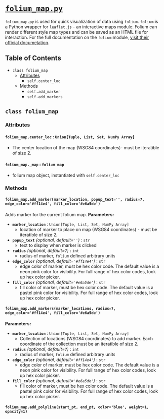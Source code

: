 #  [`folium_map.py`](../../folium_map.py )
  
`folium_map.py` is used for quick visualization of data using `folium`. `folium` is a Python wrapper for `leaflet.js` - an interactive maps module. Folium can render different style map types and can be saved as an HTML file for interaction. For the full documentation on the `folium` module, [visit their official documetation](https://python-visualization.github.io/folium/ ).
  
##  Table of Contents 
  
- `class folium_map`
    - [Attributes](###Attributes )
        - `self.center_loc`
    - Methods 
        - `self.add_marker`
        - `self.add_markers`
  
##  `class folium_map`
  
###  Attributes 
  
####  `folium_map.center_loc` : `Union[Tuple, List, Set, NumPy Array]`
  
- The center location of the map (WSG84 coordinates)- must be iteratible of size 2.
####  `folium_map._map` : `folium map`
  
- folium map object, instantiated with `self.center_loc`
###  Methods
  
####  `folium_map.add_marker(marker_location, popup_text='', radius=7, edge_color='#ff14e4', fill_color='#e6a5de')`
  
Adds marker for the current folium map. 
**Parameters:**
- **`marker_location`** : `Union[Tuple, List, Set, NumPy Array]`
    - location of marker to place on map (WSG84 coordinates) - must be iteratible of size 2. 
- **`popup_text`** *(optional, default=`''`)* : `str`
    - text to display when marker is clicked 
- **`radius`** *(optional, default=`7`)* : `int`
    - radius of marker, `folium` defined arbitrary units
- **`edge_color`** *(optional, default=`'#ff14e4'`)* : `str`
    - edge color of marker, must be hex color code. The default value is a neon pink color for visibility. For full range of hex color codes, look up hex color picker. 
- **`fill_color`** *(optional, default=`'#e6a5de'`)* : `str`
    - fill color of marker, must be hex color code. The default value is a pastel pink color for visibility. For full range of hex color codes, look up hex color picker. 
  
####  `folium_map.add_markers(marker_locations, radius=7, edge_color='#ff14e4', fill_color='#e6a5de')`
  
**Parameters:**
 - **`marker_location`** : `Union[Tuple, List, Set, NumPy Array]`
    - Collection of locations (WSG84 coordinates) to add marker. Each coordinate of the collection must be an iteratible of size 2.
- **`radius`** *(optional, default=`7`)* : `int`
    - radius of marker, `folium` defined arbitrary units
- **`edge_color`** *(optional, default=`'#ff14e4'`)* : `str`
    - edge color of marker, must be hex color code. The default value is a neon pink color for visibility. For full range of hex color codes, look up hex color picker. 
- **`fill_color`** *(optional, default=`'#e6a5de'`)* : `str`
    - fill color of marker, must be hex color code. The default value is a pastel pink color for visibility. For full range of hex color codes, look up hex color picker. 
  
####  `folium_map.add_polyline(start_pt, end_pt, color='blue', weight=1, opacity=1)` 
  
  